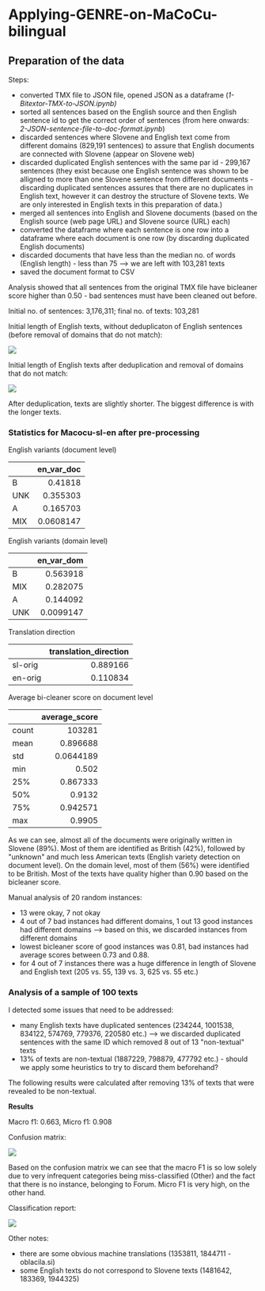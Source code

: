 # Applying-GENRE-on-MaCoCu-bilingual
 
## Preparation of the data

Steps:
- converted TMX file to JSON file, opened JSON as a dataframe (*1-Bitextor-TMX-to-JSON.ipynb)*
- sorted all sentences based on the English source and then English sentence id to get the correct order of sentences (from here onwards: *2-JSON-sentence-file-to-doc-format.ipynb*)
- discarded sentences where Slovene and English text come from different domains (829,191 sentences) to assure that English documents are connected with Slovene (appear on Slovene web)
- discarded duplicated English sentences with the same par id - 299,167 sentences (they exist because one English sentence was shown to be alligned to more than one Slovene sentence from different documents - discarding duplicated sentences assures that there are no duplicates in English text, however it can destroy the structure of Slovene texts. We are only interested in English texts in this preparation of data.)
- merged all sentences into English and Slovene documents (based on the English source (web page URL) and Slovene source (URL) each)
- converted the dataframe where each sentence is one row into a dataframe where each document is one row (by discarding duplicated English documents)
- discarded documents that have less than the median no. of words (English length) - less than 75 --> we are left with 103,281 texts
- saved the document format to CSV

Analysis showed that all sentences from the original TMX file have bicleaner score higher than 0.50 - bad sentences must have been cleaned out before.

Initial no. of sentences: 3,176,311; final no. of texts: 103,281

Initial length of English texts, without deduplicaton of English sentences (before removal of domains that do not match):

![](figures/Initial-English-length.png)

Initial length of English texts after deduplication and removal of domains that do not match:

![](figures/Initial-length-before-filtering-after-deduplication.png)

After deduplication, texts are slightly shorter. The biggest difference is with the longer texts.

### Statistics for Macocu-sl-en after pre-processing

English variants (document level)

|     |   en_var_doc |
|:----|-------------:|
| B   |    0.41818   |
| UNK |    0.355303  |
| A   |    0.165703  |
| MIX |    0.0608147 |

English variants (domain level)

|     |   en_var_dom |
|:----|-------------:|
| B   |    0.563918  |
| MIX |    0.282075  |
| A   |    0.144092  |
| UNK |    0.0099147 |

Translation direction

|         |   translation_direction |
|:--------|------------------------:|
| sl-orig |                0.889166 |
| en-orig |                0.110834 |

Average bi-cleaner score on document level

|       |   average_score |
|:------|----------------:|
| count |  103281         |
| mean  |       0.896688  |
| std   |       0.0644189 |
| min   |       0.502     |
| 25%   |       0.867333  |
| 50%   |       0.9132    |
| 75%   |       0.942571  |
| max   |       0.9905    |

As we can see, almost all of the documents were originally written in Slovene (89%). Most of them are identified as British (42%), followed by "unknown" and much less American texts (English variety detection on document level). On the domain level, most of them (56%) were identified to be British. Most of the texts have quality higher than 0.90 based on the bicleaner score.

Manual analysis of 20 random instances:
- 13 were okay, 7 not okay
- 4 out of 7 bad instances had different domains, 1 out 13 good instances had different domains --> based on this, we discarded instances from different domains
- lowest bicleaner score of good instances was 0.81, bad instances had average scores between 0.73 and 0.88.
- for 4 out of 7 instances there was a huge difference in length of Slovene and English text (205 vs. 55, 139 vs. 3, 625 vs. 55 etc.)

### Analysis of a sample of 100 texts

I detected some issues that need to be addressed:
- many English texts have duplicated sentences (234244, 1001538, 834122, 574769, 779376, 220580 etc.) --> we discarded duplicated sentences with the same ID which removed 8 out of 13 "non-textual" texts
- 13% of texts are non-textual (1887229, 798879, 477792 etc.) - should we apply some heuristics to try to discard them beforehand?

The following results were calculated after removing 13% of texts that were revealed to be non-textual.

**Results**

Macro f1: 0.663, Micro f1: 0.908

Confusion matrix:

![](figures/Confusion-matrix-predicted-sample.png)

Based on the confusion matrix we can see that the macro F1 is so low solely due to very infrequent categories being miss-classified (Other) and the fact that there is no instance, belonging to Forum. Micro F1 is very high, on the other hand.

Classification report:

![](figures/Classification-report-prediction-on-sample.png)

Other notes:
- there are some obvious machine translations (1353811, 1844711 - oblacila.si)
- some English texts do not correspond to Slovene texts (1481642, 183369, 1944325)
